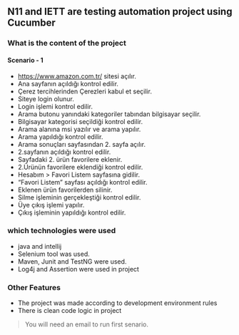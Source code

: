 ## N11 and IETT are testing automation project using Cucumber

### What is the content of the project

#### Scenario - 1
* https://www.amazon.com.tr/ sitesi açılır.
* Ana sayfanın açıldığı kontrol edilir.
* Çerez tercihlerinden Çerezleri kabul et seçilir.
* Siteye login olunur.
* Login işlemi kontrol edilir.
* Arama butonu yanındaki kategoriler tabından bilgisayar seçilir.
* Bilgisayar kategorisi seçildiği kontrol edilir.
* Arama alanına msi yazılır ve arama yapılır.
* Arama yapıldığı kontrol edilir.
* Arama sonuçları sayfasından 2. sayfa açılır.
* 2.sayfanın açıldığı kontrol edilir.
* Sayfadaki 2. ürün favorilere eklenir.
* 2.Ürünün favorilere eklendiği kontrol edilir.
* Hesabım > Favori Listem sayfasına gidilir.
* “Favori Listem” sayfası açıldığı kontrol edilir.
* Eklenen ürün favorilerden silinir.
* Silme işleminin gerçekleştiği kontrol edilir.
* Üye çıkış işlemi yapılır.
* Çıkış işleminin yapıldığı kontrol edilir.

### which technologies were used
* java and intellij
* Selenium tool was used.
* Maven, Junit and TestNG were used.
* Log4j and Assertion were used in project

### Other Features
* The project was made according to development environment rules
* There is clean code logic in project

> You will need an email to run first senario.
